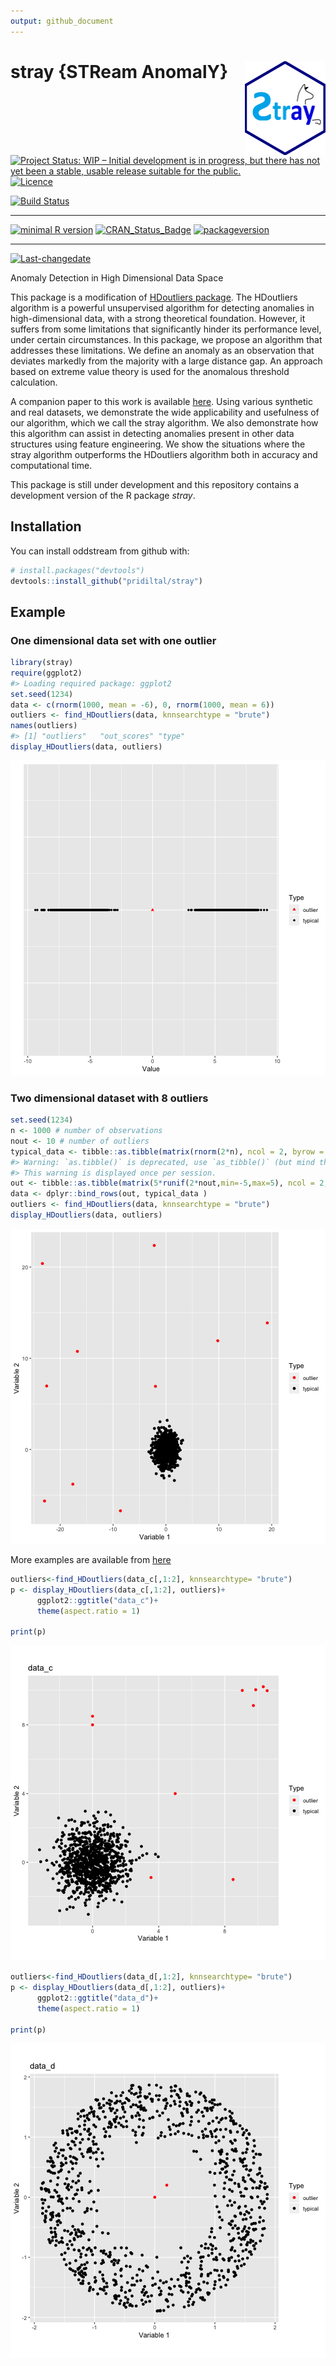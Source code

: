```yaml
---
output: github_document
---
```


<!-- README.md is generated from README.Rmd. Please edit that file -->

<!-- rmarkdown v1 -->




# stray {STReam AnomalY} <img src="man/figures/logo.png" align="right" height="150" />

[![Project Status: WIP – Initial development is in progress, but there has not yet been a stable, usable release suitable for the public.](https://www.repostatus.org/badges/latest/wip.svg)](https://www.repostatus.org/#wip)
[![Licence](https://img.shields.io/badge/licence-GPL--2-blue.svg)](https://www.gnu.org/licenses/old-licenses/gpl-2.0.html)

[![Build Status](https://travis-ci.org/pridiltal/stray.svg?branch=master)](https://travis-ci.org/pridiltal/stray)
 
---
 
[![minimal R version](https://img.shields.io/badge/R%3E%3D-3.4.0-6666ff.svg)](https://cran.r-project.org/)
[![CRAN_Status_Badge](http://www.r-pkg.org/badges/version/stray)](https://cran.r-project.org/package=stray)
[![packageversion](https://img.shields.io/badge/Package%20version-1.0.0.9000-orange.svg?style=flat-square)](commits/master)
 
---
 
[![Last-changedate](https://img.shields.io/badge/last%20change-2019--08--13-yellowgreen.svg)](/commits/master)


<!-- README.md is generated from README.Rmd. Please edit that file -->





Anomaly Detection in High Dimensional Data Space

This package is a modification of [HDoutliers package](https://cran.r-project.org/web/packages/HDoutliers/index.html). The HDoutliers algorithm is a powerful unsupervised algorithm for detecting anomalies in high-dimensional data, with a strong theoretical foundation. However, it suffers from some
limitations that significantly hinder its performance level, under certain circumstances. In this package, we propose an algorithm that addresses these limitations. We define an anomaly as an
observation that deviates markedly from the majority with a large distance gap. An approach based on extreme value theory is used for the anomalous threshold calculation. 


A companion paper to this work is available [here](https://arxiv.org/pdf/1908.04000.pdf). Using various
synthetic and real datasets, we demonstrate the wide applicability and usefulness of our algorithm, which we call the stray algorithm. We also demonstrate how this algorithm can
assist in detecting anomalies present in other data structures using feature engineering. We show the situations where the stray algorithm outperforms the HDoutliers algorithm both in
accuracy and computational time. 


This package is still under development and this repository contains a development version of the R package *stray*.

## Installation

You can install oddstream from github with:


```r
# install.packages("devtools")
devtools::install_github("pridiltal/stray")
```
## Example

### One dimensional data set with one outlier

```r
library(stray)
require(ggplot2)
#> Loading required package: ggplot2
set.seed(1234)
data <- c(rnorm(1000, mean = -6), 0, rnorm(1000, mean = 6))
outliers <- find_HDoutliers(data, knnsearchtype = "brute")
names(outliers)
#> [1] "outliers"   "out_scores" "type"
display_HDoutliers(data, outliers)
```

![plot of chunk onedim](man/figures/README-onedim-1.png)

### Two dimensional dataset with 8 outliers

```r
set.seed(1234)
n <- 1000 # number of observations
nout <- 10 # number of outliers
typical_data <- tibble::as.tibble(matrix(rnorm(2*n), ncol = 2, byrow = TRUE))
#> Warning: `as.tibble()` is deprecated, use `as_tibble()` (but mind the new semantics).
#> This warning is displayed once per session.
out <- tibble::as.tibble(matrix(5*runif(2*nout,min=-5,max=5), ncol = 2, byrow = TRUE))
data <- dplyr::bind_rows(out, typical_data )
outliers <- find_HDoutliers(data, knnsearchtype = "brute")
display_HDoutliers(data, outliers)
```

![plot of chunk twodim](man/figures/README-twodim-1.png)

More examples are available from [here](https://arxiv.org/pdf/1908.04000.pdf) 


```r
outliers<-find_HDoutliers(data_c[,1:2], knnsearchtype= "brute")
p <- display_HDoutliers(data_c[,1:2], outliers)+
      ggplot2::ggtitle("data_c")+
      theme(aspect.ratio = 1)

print(p)
```

![plot of chunk dataa](man/figures/README-dataa-1.png)


```r
outliers<-find_HDoutliers(data_d[,1:2], knnsearchtype= "brute")
p <- display_HDoutliers(data_d[,1:2], outliers)+
      ggplot2::ggtitle("data_d")+
      theme(aspect.ratio = 1)

print(p)
```

![plot of chunk datad](man/figures/README-datad-1.png)
